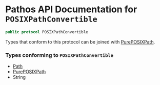 # Pathos API Documentation for `POSIXPathConvertible`

```swift
public protocol POSIXPathConvertible
```

Types that conform to this protocol can be joined with [PurePOSIXPath][].

### Types conforming to `POSIXPathConvertible`

* [Path][]
* [PurePOSIXPath][]
* String

[PurePOSIXPath]: PurePOSIXPath.md
[Path]: Path.md
